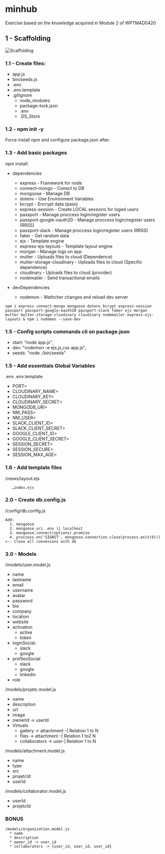 # minhub

Exercise based on the knowledge acquired in Module 2 of WPTMAD0420

## 1 - Scaffolding

![Scaffolding](https://res.cloudinary.com/dobsg5z2w/image/upload/v1595924760/minihub/project/Captura_de_pantalla_2020-07-28_a_las_10.23.23_n9rmzt.png "Folders structure")


### 1.1 - Create files:
* app.js
* bin/seeds.js
* .env
* .env.template
* .gitignore 
    * node_modules
    * package-lock.json
    * .env
    * .DS_Store

### 1.2 - npm init -y

Force install npm and configure package.json after.

### 1.3 - Add basic packages 
npm install:

* dependencies
  * express - Framework for node 
  * connect-mongo - Conect to DB
  * mongoose - Manage DB
  * dotenv - Use Environment Variables
  * bcrypt - Encrypt data (pass)
  * express-session - Create LOCAL sessions for loged users
  * passport -  Manage proccess login/register users
  * passport-google-oauth20 - Manage proccess login/register users (RRSS)
  * passport-slack - Manage proccess login/register users (RRSS)
  * faker - Get random data
  * ejs - Template engine
  * express-ejs-layouts - Template layout engine
  * morgan - Manage logs on app
  * multer - Uploads files to cloud (Dependence)
  * multer-storage-cloudinary - Uploads files to cloud (Specific dependence)
  * cloudinary - Uploads files to cloud (provider) 
  * nodemailer - Send transactional emails

* devDependencies
  * nodemon - Wathcher changes and reload dev server


`npm i express connect-mongo mongoose dotenv bcrypt express-session passport passport-google-oauth20 passport-slack faker ejs morgan multer multer-storage-cloudinary cloudinary nodemailer express-ejs-layouts & npm i nodemon --save-dev`

### 1.5 - Config scripts commands cli on package.json 

  * start: "node app.js",
  * dev: "nodemon -e ejs,js,css app.js",
  * seeds: "node ./bin/seeds"

### 1.5 - Add essentials Global Variables 
.env
.env.template

* PORT=
* CLOUDINARY_NAME=
* CLOUDINARY_KEY=
* CLOUDINARY_SECRET=
* MONGODB_URI=
* NM_PASS=
* NM_USER=
* SLACK_CLIENT_ID=
* SLACK_CLIENT_SECRET=
* GOOGLE_CLIENT_ID=
* GOOGLE_CLIENT_SECRET=
* SESSION_SECRET=
* SESSION_SECURE=
* SESSION_MAX_AGE=

### 1.6 - Add template files
 /views/layout.ejs

       …index.ejs

### 2.0 - Create db.config.js
/config/db.config.js

    Add: 
      1. mongoose
      2. mongoose_uri .env || localhost
      3. mongoose.connect(options).promise
      4. proccess.on('SIGNIT', mongoose.connection.close(process.exit(0))) <-- Close all connexions with db

### 3.0 - Models
/models/user.model.js
  * name
  * lastname
  * email
  * username
  * avatar
  * password
  * bio
  * company
  * location
  * website
  * activation
    * active
    * token
  * loginSocial: 
      * slack
      * google
  * profilesSocial
    * slack
    * google
    * linkedin
  * role 

/models/projetc.model.js
  * name
  * description
  * url
  * image
  * ownerId -> userId
  * Virtuals
    * gallery -> attachment -| Relation 1 to N
    * files -> attachment -| Relation 1 to2 N
    * collaborators -> user-| Relation 1 to N

/models/attachment.model.js
  * name
  * type
  * src
  * projetcId
  * userId

/models/collaborator.model.js
  * userId
  * projetcId

### BONUS
    /models/organization.model.js
      * name
      * description
      * owner_id -> user_id
      * collaborators -> {user_id, user_id, user_id}